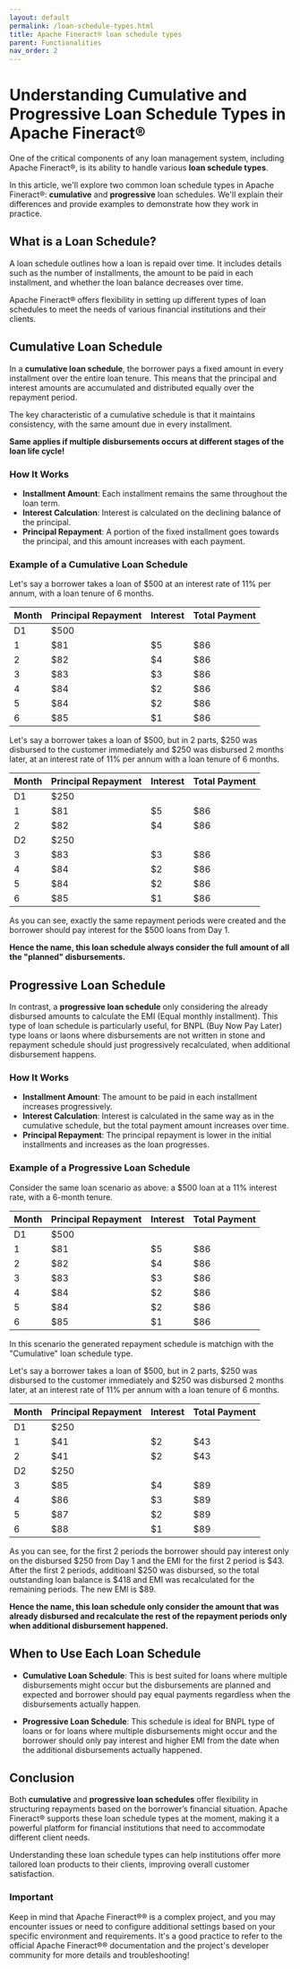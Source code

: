 ```yaml
---
layout: default
permalink: /loan-schedule-types.html
title: Apache Fineract® loan schedule types
parent: Functionalities
nav_order: 2
---
```


# Understanding Cumulative and Progressive Loan Schedule Types in Apache Fineract®

One of the critical components of any loan management system, including Apache Fineract®, is its ability to handle various **loan schedule types**. 

In this article, we'll explore two common loan schedule types in Apache Fineract®: **cumulative** and **progressive** loan schedules. We'll explain their differences and provide examples to demonstrate how they work in practice.

## What is a Loan Schedule?

A loan schedule outlines how a loan is repaid over time. It includes details such as the number of installments, the amount to be paid in each installment, and whether the loan balance decreases over time. 

Apache Fineract® offers flexibility in setting up different types of loan schedules to meet the needs of various financial institutions and their clients.

## Cumulative Loan Schedule

In a **cumulative loan schedule**, the borrower pays a fixed amount in every installment over the entire loan tenure. This means that the principal and interest amounts are accumulated and distributed equally over the repayment period. 

The key characteristic of a cumulative schedule is that it maintains consistency, with the same amount due in every installment. 

**Same applies if multiple disbursements occurs at different stages of the loan life cycle!**

### How It Works

- **Installment Amount**: Each installment remains the same throughout the loan term.
- **Interest Calculation**: Interest is calculated on the declining balance of the principal.
- **Principal Repayment**: A portion of the fixed installment goes towards the principal, and this amount increases with each payment.

### Example of a Cumulative Loan Schedule

Let's say a borrower takes a loan of $500 at an interest rate of 11% per annum, with a loan tenure of 6 months.

| Month | Principal Repayment | Interest | Total Payment |
|-------|---------------------|----------|---------------|
| D1    | $500                |          |               |
| 1     | $81                 | $5       | $86           |
| 2     | $82                 | $4       | $86           |
| 3     | $83                 | $3       | $86           |
| 4     | $84                 | $2       | $86           |
| 5     | $84                 | $2       | $86           |
| 6     | $85                 | $1       | $86           |

Let's say a borrower takes a loan of $500, but in 2 parts, $250 was disbursed to the customer immediately and $250 was disbursed 2 months later, at an interest rate of 11% per annum with a loan tenure of 6 months.

| Month | Principal Repayment | Interest | Total Payment |
|-------|---------------------|----------|---------------|
| D1    | $250                |          |               |
| 1     | $81                 | $5       | $86           |
| 2     | $82                 | $4       | $86           |
| D2    | $250                |          |               |
| 3     | $83                 | $3       | $86           |
| 4     | $84                 | $2       | $86           |
| 5     | $84                 | $2       | $86           |
| 6     | $85                 | $1       | $86           |

As you can see, exactly the same repayment periods were created and the borrower should pay interest for the $500 loans from Day 1.

**Hence the name, this loan schedule always consider the full amount of all the "planned" disbursements.**

## Progressive Loan Schedule

In contrast, a **progressive loan schedule** only considering the already disbursed amounts to calculate the EMI (Equal monthly installment). This type of loan schedule is particularly useful, for BNPL (Buy Now Pay Later) type loans or laons where disbursements are not written in stone and repayment schedule should just progressively recalculated, when additional disbursement happens.

### How It Works

- **Installment Amount**: The amount to be paid in each installment increases progressively.
- **Interest Calculation**: Interest is calculated in the same way as in the cumulative schedule, but the total payment amount increases over time.
- **Principal Repayment**: The principal repayment is lower in the initial installments and increases as the loan progresses.

### Example of a Progressive Loan Schedule

Consider the same loan scenario as above: a $500 loan at a 11% interest rate, with a 6-month tenure.

| Month | Principal Repayment | Interest | Total Payment |
|-------|---------------------|----------|---------------|
| D1    | $500                |          |               |
| 1     | $81                 | $5       | $86           |
| 2     | $82                 | $4       | $86           |
| 3     | $83                 | $3       | $86           |
| 4     | $84                 | $2       | $86           |
| 5     | $84                 | $2       | $86           |
| 6     | $85                 | $1       | $86           |

In this scenario the generated repayment schedule is matchign with the "Cumulative" loan schedule type.

Let's say a borrower takes a loan of $500, but in 2 parts, $250 was disbursed to the customer immediately and $250 was disbursed 2 months later, at an interest rate of 11% per annum with a loan tenure of 6 months.

| Month | Principal Repayment | Interest | Total Payment |
|-------|---------------------|----------|---------------|
| D1    | $250                |          |               |
| 1     | $41                 | $2       | $43           |
| 2     | $41                 | $2       | $43           |
| D2    | $250                |          |               |
| 3     | $85                 | $4       | $89           |
| 4     | $86                 | $3       | $89           |
| 5     | $87                 | $2       | $89           |
| 6     | $88                 | $1       | $89           |

As you can see, for the first 2 periods the borrower should pay interest only on the disbursed $250 from Day 1 and the EMI for the first 2 period is $43.
After the first 2 periods, additioanl $250 was disbursed, so the total outstanding loan balance is $418 and EMI was recalculated for the remaining periods. The new EMI is $89.

**Hence the name, this loan schedule only consider the amount that was already disbursed and recalculate the rest of the repayment periods only when additional disbursement happened.**

## When to Use Each Loan Schedule

- **Cumulative Loan Schedule**: This is best suited for loans where multiple disbursements might occur but the disbursements are planned and expected and borrower should pay equal payments regardless when the disbursements actually happen.
  
- **Progressive Loan Schedule**: This schedule is ideal for BNPL type of loans or for loans where multiple disbursements might occur and the borrower should only pay interest and higher EMI from the date when the additional disbursements actually happened.

## Conclusion

Both **cumulative** and **progressive loan schedules** offer flexibility in structuring repayments based on the borrower’s financial situation. Apache Fineract® supports these loan schedule types at the moment, making it a powerful platform for financial institutions that need to accommodate different client needs. 

Understanding these loan schedule types can help institutions offer more tailored loan products to their clients, improving overall customer satisfaction.

### Important
Keep in mind that Apache Fineract®® is a complex project, and you may encounter issues or need to configure additional settings based on your specific environment and requirements. It's a good practice to refer to the official Apache Fineract®® documentation and the project's developer community for more details and troubleshooting!
